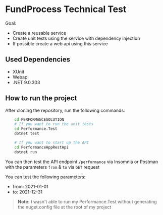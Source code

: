 # FundProcess Technical Test

Goal:

- Create a reusable service
- Create unit tests using the service with dependency injection
- If possible create a web api using this service 

## Used Dependencies

- XUnit
- Webapi
- .NET 9.0.303

## How to run the project

After cloning the repository, run the following commands:

```bash
    cd PERFORMANCESOLUTION
    # If you want to run the unit tests
    cd Performance.Test
    dotnet test

    # If you want to start up the API
    cd PerformanceAppRestApi
    dotnet run
```

You can then test the API endpoint ```/performance``` via Insomnia or Postman with the parameters ```from``` & ```to``` via ```GET``` request

You can test the following parameters: 

- from: 2021-01-01
- to: 2021-12-31

<!-- Create a note or desclimer  -->

> **Note:** I wasn't able to run my Performance.Test without generating the nuget.config file at the root of my project
